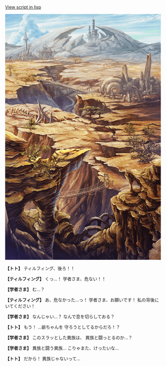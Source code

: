 [View script in lisp](../scripts/1430102.txt)

![004_wildland.png](../images/backgrounds/004_wildland.png)

**【トト】**
ティルフィング、後ろ！！

**【ティルフィング】**
くっ…！
学者さま、危ない！！

**【学者さま】**
む…？

**【ティルフィング】**
あ、危なかった…っ！
学者さま、お願いです！
私の背後にいてください！

**【学者さま】**
なんじゃい…？
なんで息を切らしておる？

**【トト】**
もう！
…爺ちゃんを
守ろうとしてるからだろ！？

**【学者さま】**
このスラッとした異族は、
異族と闘っとるのか…？

**【学者さま】**
異族と闘う異族…
こりゃまた、けったいな…

**【トト】**
だから！
異族じゃないって…